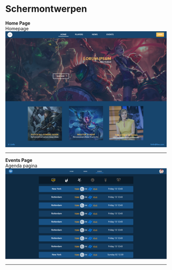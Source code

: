 # Schermontwerpen

**Home Page**  
Homepage
![Home page](home.png)
___

**Events Page**  
Agenda pagina
![Events page](events.PNG)
___
